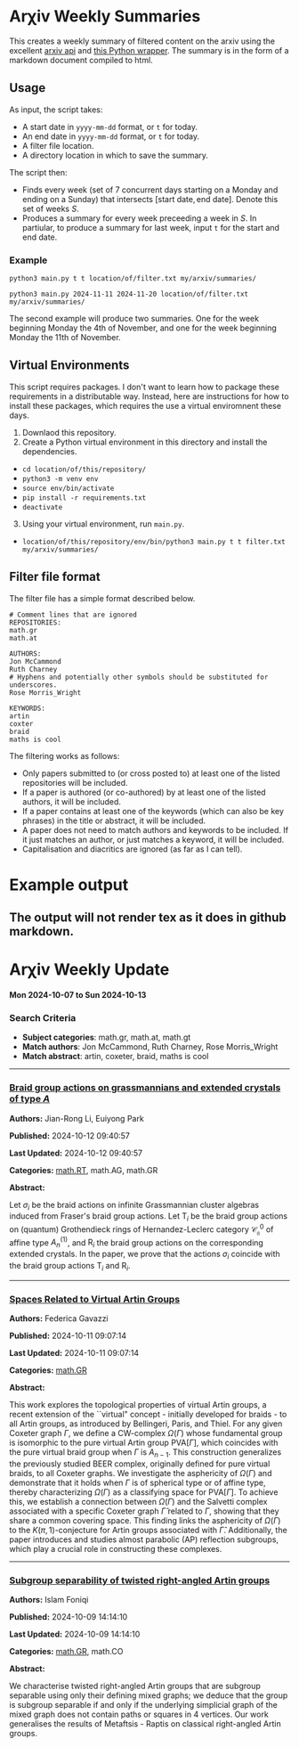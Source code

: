# Arχiv Weekly Summaries
This creates a weekly summary of filtered content on the arxiv using the excellent [arxiv api](https://info.arxiv.org/help/api/index.html) and [this Python wrapper](https://github.com/titipata/arxivpy).
The summary is in the form of a markdown document compiled to html.

## Usage
As input, the script takes:
- A start date in `yyyy-mm-dd` format, or `t` for today.
- An end date in `yyyy-mm-dd` format, or `t` for today.
- A filter file location.
- A directory location in which to save the summary.

The script then:
 - Finds every week (set of 7 concurrent days starting on a Monday and ending on a Sunday) that intersects $[\text{start date}, \text{end date}]$. Denote this set of weeks $S$.
 - Produces a summary for every week preceeding a week in $S$.
In partiular, to produce a summary for last week, input `t` for the start and end date.

### Example

`python3 main.py t t location/of/filter.txt my/arxiv/summaries/`

`python3 main.py 2024-11-11 2024-11-20 location/of/filter.txt my/arxiv/summaries/`

The second example will produce two summaries. One for the week beginning Monday the 4th of November, and one for the week beginning Monday the 11th of November.

## Virtual Environments
This script requires packages. I don't want to learn how to package these requirements in a distributable way. Instead, here are instructions for how to install these packages, which requires the use a virtual enviromnent these days.
1) Downlaod this repository.
2) Create a Python virtual environment in this directory and install the dependencies.
  - `cd location/of/this/repository/`
  - `python3 -m venv env`
  - `source env/bin/activate`
  - `pip install -r requirements.txt`
  - `deactivate`
3) Using your virtual environment, run `main.py`.
  - `location/of/this/repository/env/bin/python3 main.py t t filter.txt my/arxiv/summaries/`

## Filter file format
The filter file has a simple format described below.
```
# Comment lines that are ignored
REPOSITORIES:
math.gr
math.at

AUTHORS:
Jon McCammond
Ruth Charney
# Hyphens and potentially other symbols should be substituted for underscores.
Rose Morris_Wright

KEYWORDS:
artin
coxter
braid
maths is cool
```
The filtering works as follows:
- Only papers submitted to (or cross posted to) at least one of the listed repositories will be included.
- If a paper is authored (or co-authored) by at least one of the listed authors, it will be included.
- If a paper contains at least one of the keywords (which can also be key phrases) in the title or abstract, it will be included.
- A paper does not need to match authors and keywords to be included. If it just matches an author, or just matches a keyword, it will be included.
- Capitalisation and diacritics are ignored (as far as I can tell).

# Example output

The output will not render tex as it does in github markdown.
---

# Arχiv Weekly Update
#### Mon 2024-10-07 to Sun 2024-10-13

### Search Criteria
 - **Subject categories**: math.gr, math.at, math.gt
 - **Match authors**: Jon McCammond, Ruth Charney, Rose Morris_Wright
 - **Match abstract**: artin, coxeter, braid, maths is cool



---
### [Braid group actions on grassmannians and extended crystals of type $A$](http://arxiv.org/abs/2410.09458v1)

**Authors:** Jian-Rong Li, Euiyong Park

**Published:** 2024-10-12 09:40:57

**Last Updated:** 2024-10-12 09:40:57

**Categories:** <u>math.RT</u>, math.AG, math.GR

**Abstract:**

Let $\sigma_i$ be the braid actions on infinite Grassmannian cluster algebras
induced from Fraser's braid group actions. Let $\mathsf{T}_i$ be the braid
group actions on (quantum) Grothendieck rings of Hernandez-Leclerc category
${\mathscr C}_\mathfrak{g}^0$ of affine type $A_n^{(1)}$, and $\mathsf{R}_i$
the braid group actions on the corresponding extended crystals. In the paper,
we prove that the actions $\sigma_i$ coincide with the braid group actions
$\mathsf{T}_i$ and $\mathsf{R}_i$.


---
### [Spaces Related to Virtual Artin Groups](http://arxiv.org/abs/2410.08640v1)

**Authors:** Federica Gavazzi

**Published:** 2024-10-11 09:07:14

**Last Updated:** 2024-10-11 09:07:14

**Categories:** <u>math.GR</u>

**Abstract:**

This work explores the topological properties of virtual Artin groups, a
recent extension of the ``virtual" concept - initially developed for braids -
to all Artin groups, as introduced by Bellingeri, Paris, and Thiel. For any
given Coxeter graph $\Gamma$, we define a CW-complex $\Omega(\Gamma)$ whose
fundamental group is isomorphic to the pure virtual Artin group
$\mathrm{PVA}[\Gamma]$, which coincides with the pure virtual braid group when
$\Gamma$ is $A_{n-1}$. This construction generalizes the previously studied
BEER complex, originally defined for pure virtual braids, to all Coxeter
graphs. We investigate the asphericity of $\Omega(\Gamma)$ and demonstrate that
it holds when $\Gamma$ is of spherical type or of affine type, thereby
characterizing $\Omega(\Gamma)$ as a classifying space for
$\mathrm{PVA}[\Gamma]$. To achieve this, we establish a connection between
$\Omega(\Gamma)$ and the Salvetti complex associated with a specific Coxeter
graph $\widehat{\Gamma}$ related to $\Gamma$, showing that they share a common
covering space. This finding links the asphericity of $\Omega(\Gamma)$ to the
$K(\pi, 1)$-conjecture for Artin groups associated with $\widehat{\Gamma}$.
Additionally, the paper introduces and studies almost parabolic (AP) reflection
subgroups, which play a crucial role in constructing these complexes.


---
### [Subgroup separability of twisted right-angled Artin groups](http://arxiv.org/abs/2410.06914v1)

**Authors:** Islam Foniqi

**Published:** 2024-10-09 14:14:10

**Last Updated:** 2024-10-09 14:14:10

**Categories:** <u>math.GR</u>, math.CO

**Abstract:**

We characterise twisted right-angled Artin groups that are subgroup separable
using only their defining mixed graphs; we deduce that the group is subgroup
separable if and only if the underlying simplicial graph of the mixed graph
does not contain paths or squares in 4 vertices. Our work generalises the
results of Metaftsis - Raptis on classical right-angled Artin groups.


